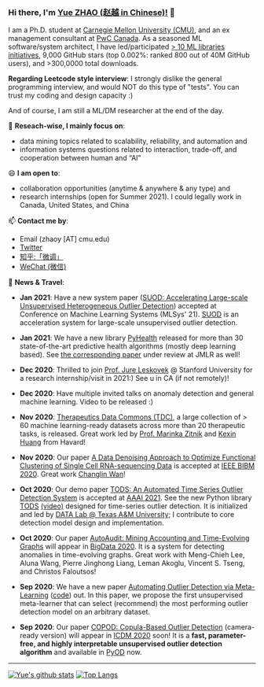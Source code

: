 ### Hi there, I'm [Yue ZHAO (赵越 in Chinese)!](https://www.andrew.cmu.edu/user/yuezhao2/) 👋


I am a Ph.D. student at [Carnegie Mellon University (CMU)](https://www.cmu.edu/), 
and an ex management consultant at [PwC Canada](https://www.pwc.com/ca/en.html).
As a seasoned ML software/system architect, I have led/participated [> 10 ML libraries initiatives](https://github.com/yzhao062), 9,000 GitHub stars (top 0.002%: ranked 800 out of 40M GitHub users), and >300,0000 total downloads.

**Regarding Leetcode style interview**: I strongly dislike the general programming interview, and would NOT do this type of "tests". 
You can trust my coding and design capacity :)

And of course, I am still a ML/DM researcher at the end of the day.

🔭 **Reseach-wise, I mainly focus on**:

- data mining topics related to scalability, reliability, and automation and
- information systems questions related to interaction, trade-off, and cooperation between human and “AI”

😄 **I am open to**:

- collaboration opportunities (anytime & anywhere & any type) and 
- research internships (open for Summer 2021). I could legally work in Canada, United States, and China

📫 **Contact me by**:
- Email (zhaoy [AT] cmu.edu)
- [Twitter](https://twitter.com/yzhao062)
- [知乎:「微调」](https://www.zhihu.com/people/breaknever)
- [WeChat (微信)](https://www.andrew.cmu.edu/user/yuezhao2/files/ID_yzhao062.JPG)


💬 **News & Travel**:

- **Jan 2021**: Have a new system paper ([SUOD: Accelerating Large-scale Unsupervised Heterogeneous Outlier Detection](https://www.andrew.cmu.edu/user/yuezhao2/papers/21-mlsys-suod.pdf)) accepted at Conference on Machine Learning Systems (MLSys' 21). [SUOD](https://github.com/yzhao062/SUOD) is an
acceleration system for large-scale unsupervised outlier detection.

- **Jan 2021**: We have a new library [PyHealth](https://github.com/yzhao062/PyHealth) released for more than 30 state-of-the-art predictive health algorithms (mostly deep learning based).
See [the corresponding paper](https://www.andrew.cmu.edu/user/yuezhao2/papers/21-preprint-pyhealth.pdf) under review at JMLR as well!

- **Dec 2020**: Thrilled to join [Prof. Jure Leskovek](https://cs.stanford.edu/people/jure/) @ Stanford University for a research internship/visit in 2021:) See u in CA (if not remotely)!

- **Dec 2020**: Have multiple invited talks on anomaly detection and general machine learning. Video to be released :)

- **Nov 2020**: [Therapeutics Data Commons (TDC)](https://zitniklab.hms.harvard.edu/TDC/), a large collection of > 60 machine learning-ready datasets across more than 20 therapeutic tasks, is released. 
Great work led by [Prof. Marinka Zitnik](https://zitniklab.hms.harvard.edu/) and [Kexin Huang](https://www.kexinhuang.com/) from Havard!

- **Nov 2020**: Our paper [A Data Denoising Approach to Optimize Functional Clustering of Single Cell RNA-sequencing Data]() is accepted at [IEEE BIBM 2020](https://ieeebibm.org/BIBM2020/). Great work [Changlin Wan](https://web.ics.purdue.edu/~wan82/)!

- **Oct 2020**: Our demo paper [TODS: An Automated Time Series Outlier Detection System](https://arxiv.org/pdf/2009.09822.pdf) is accepted at [AAAI 2021](https://aaai.org/Conferences/AAAI-21/aaai21demoscall/).
See the new Python library [TODS](https://github.com/datamllab/tods) [(video)](https://www.youtube.com/watch?v=H0bBXuDUe7s&feature=youtu.be) designed for time-series outlier detection. It is initialized and led by [DATA Lab @ Texas A&M University](https://people.engr.tamu.edu/xiahu/people.html); 
I contribute to core detection model design and implementation.

- **Oct 2020**: Our paper [AutoAudit: Mining Accounting and Time-Evolving Graphs](https://github.com/mengchillee/AutoAudit) will appear in [BigData 2020](http://bigdataieee.org/BigData2020/). It is a system for
detecting anomalies in time-evolving graphs. Great work with Meng-Chieh Lee, Aluna Wang, Pierre Jinghong Liang, Leman Akoglu, Vincent S. Tseng, and Christos Faloutsos!

- **Sep 2020**: We have a new paper [Automating Outlier Detection via Meta-Learning](https://arxiv.org/abs/2009.10606) ([code](https://github.com/yzhao062/MetaOD)) out. In this paper, we propose the first unsupervised meta-learner that can select (recommend) the most performing outlier detection model on an arbitrary dataset. 


- **Sep 2020**: Our paper [COPOD: Copula-Based Outlier Detection](papers/20-icdm-copod.pdf) (camera-ready version) will appear in [ICDM 2020](http://icdm2020.bigke.org/) soon!
It is a **fast, parameter-free, and highly interpretable unsupervised outlier detection algorithm** and available in [PyOD](https://github.com/yzhao062/pyod) now.



----

[![Yue's github stats](https://github-readme-stats.vercel.app/api?username=yzhao062&theme=material-palenight&count_private=true&hide=contribs)](https://github.com/anuraghazra/github-readme-stats)
[![Top Langs](https://github-readme-stats.vercel.app/api/top-langs/?username=yzhao062&theme=material-palenight&hide=Jupyter&layout=compact)](https://github.com/anuraghazra/github-readme-stats)

<!--
**yzhao062/yzhao062** is a ✨ _special_ ✨ repository because its `README.md` (this file) appears on your GitHub profile.

Here are some ideas to get you started:

- 🔭 I’m currently working on ...
- 🌱 I’m currently learning ...
- 👯 I’m looking to collaborate on ...
- 🤔 I’m looking for help with ...
- 💬 Ask me about ...
- 📫 How to reach me: ...
- 😄 Pronouns: ...
- ⚡ Fun fact: ...

I am the author/core developer of various machine learning tools and systems with more than millions of downloads. 
-->
